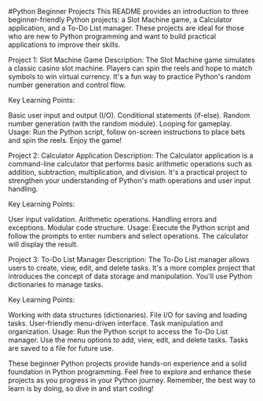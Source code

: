 
#Python Beginner Projects
This README provides an introduction to three beginner-friendly Python projects: a Slot Machine game, a Calculator application, and a To-Do List manager. These projects are ideal for those who are new to Python programming and want to build practical applications to improve their skills.

Project 1: Slot Machine Game
Description: The Slot Machine game simulates a classic casino slot machine. Players can spin the reels and hope to match symbols to win virtual currency. It's a fun way to practice Python's random number generation and control flow.

Key Learning Points:

Basic user input and output (I/O).
Conditional statements (if-else).
Random number generation (with the random module).
Looping for gameplay.
Usage: Run the Python script, follow on-screen instructions to place bets and spin the reels. Enjoy the game!

Project 2: Calculator Application
Description: The Calculator application is a command-line calculator that performs basic arithmetic operations such as addition, subtraction, multiplication, and division. It's a practical project to strengthen your understanding of Python's math operations and user input handling.

Key Learning Points:

User input validation.
Arithmetic operations.
Handling errors and exceptions.
Modular code structure.
Usage: Execute the Python script and follow the prompts to enter numbers and select operations. The calculator will display the result.

Project 3: To-Do List Manager
Description: The To-Do List manager allows users to create, view, edit, and delete tasks. It's a more complex project that introduces the concept of data storage and manipulation. You'll use Python dictionaries to manage tasks.

Key Learning Points:

Working with data structures (dictionaries).
File I/O for saving and loading tasks.
User-friendly menu-driven interface.
Task manipulation and organization.
Usage: Run the Python script to access the To-Do List manager. Use the menu options to add, view, edit, and delete tasks. Tasks are saved to a file for future use.

These beginner Python projects provide hands-on experience and a solid foundation in Python programming. Feel free to explore and enhance these projects as you progress in your Python journey. Remember, the best way to learn is by doing, so dive in and start coding!
